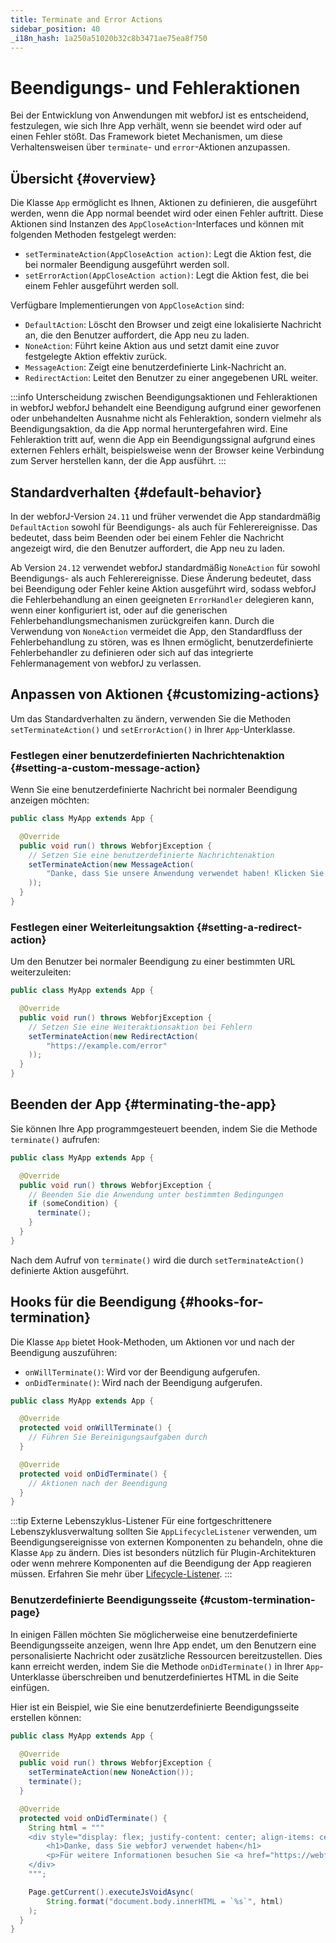 ```yaml
---
title: Terminate and Error Actions
sidebar_position: 40
_i18n_hash: 1a250a51020b32c8b3471ae75ea8f750
---
```

<!-- vale off -->
# Beendigungs- und Fehleraktionen <DocChip chip='since' label='23.06' />
<!-- vale on -->

Bei der Entwicklung von Anwendungen mit webforJ ist es entscheidend, festzulegen, wie sich Ihre App verhält, wenn sie beendet wird oder auf einen Fehler stößt. Das Framework bietet Mechanismen, um diese Verhaltensweisen über `terminate`- und `error`-Aktionen anzupassen.

## Übersicht {#overview}

Die Klasse `App` ermöglicht es Ihnen, Aktionen zu definieren, die ausgeführt werden, wenn die App normal beendet wird oder einen Fehler auftritt. Diese Aktionen sind Instanzen des `AppCloseAction`-Interfaces und können mit folgenden Methoden festgelegt werden:

- `setTerminateAction(AppCloseAction action)`: Legt die Aktion fest, die bei normaler Beendigung ausgeführt werden soll.
- `setErrorAction(AppCloseAction action)`: Legt die Aktion fest, die bei einem Fehler ausgeführt werden soll.

Verfügbare Implementierungen von `AppCloseAction` sind:

- `DefaultAction`: Löscht den Browser und zeigt eine lokalisierte Nachricht an, die den Benutzer auffordert, die App neu zu laden.
- `NoneAction`: Führt keine Aktion aus und setzt damit eine zuvor festgelegte Aktion effektiv zurück.
- `MessageAction`: Zeigt eine benutzerdefinierte Link-Nachricht an.
- `RedirectAction`: Leitet den Benutzer zu einer angegebenen URL weiter.

:::info Unterscheidung zwischen Beendigungsaktionen und Fehleraktionen in webforJ
webforJ behandelt eine Beendigung aufgrund einer geworfenen oder unbehandelten Ausnahme nicht als Fehleraktion, sondern vielmehr als Beendigungsaktion, da die App normal heruntergefahren wird. Eine Fehleraktion tritt auf, wenn die App ein Beendigungssignal aufgrund eines externen Fehlers erhält, beispielsweise wenn der Browser keine Verbindung zum Server herstellen kann, der die App ausführt.
:::

## Standardverhalten {#default-behavior}

In der webforJ-Version `24.11` und früher verwendet die App standardmäßig `DefaultAction` sowohl für Beendigungs- als auch für Fehlerereignisse. Das bedeutet, dass beim Beenden oder bei einem Fehler die Nachricht angezeigt wird, die den Benutzer auffordert, die App neu zu laden.

Ab Version `24.12` verwendet webforJ standardmäßig `NoneAction` für sowohl Beendigungs- als auch Fehlerereignisse. Diese Änderung bedeutet, dass bei Beendigung oder Fehler keine Aktion ausgeführt wird, sodass webforJ die Fehlerbehandlung an einen geeigneten `ErrorHandler` delegieren kann, wenn einer konfiguriert ist, oder auf die generischen Fehlerbehandlungsmechanismen zurückgreifen kann. Durch die Verwendung von `NoneAction` vermeidet die App, den Standardfluss der Fehlerbehandlung zu stören, was es Ihnen ermöglicht, benutzerdefinierte Fehlerbehandler zu definieren oder sich auf das integrierte Fehlermanagement von webforJ zu verlassen.

## Anpassen von Aktionen {#customizing-actions}

Um das Standardverhalten zu ändern, verwenden Sie die Methoden `setTerminateAction()` und `setErrorAction()` in Ihrer `App`-Unterklasse.

### Festlegen einer benutzerdefinierten Nachrichtenaktion {#setting-a-custom-message-action}

Wenn Sie eine benutzerdefinierte Nachricht bei normaler Beendigung anzeigen möchten:

```java
public class MyApp extends App {

  @Override
  public void run() throws WebforjException {
    // Setzen Sie eine benutzerdefinierte Nachrichtenaktion
    setTerminateAction(new MessageAction(
        "Danke, dass Sie unsere Anwendung verwendet haben! Klicken Sie hier, um neu zu laden."
    ));
  }
}
```

### Festlegen einer Weiterleitungsaktion {#setting-a-redirect-action}

Um den Benutzer bei normaler Beendigung zu einer bestimmten URL weiterzuleiten:

```java
public class MyApp extends App {

  @Override
  public void run() throws WebforjException {
    // Setzen Sie eine Weiteraktionsaktion bei Fehlern
    setTerminateAction(new RedirectAction(
        "https://example.com/error"
    ));
  }
}
```

## Beenden der App {#terminating-the-app}

Sie können Ihre App programmgesteuert beenden, indem Sie die Methode `terminate()` aufrufen:

```java
public class MyApp extends App {

  @Override
  public void run() throws WebforjException {
    // Beenden Sie die Anwendung unter bestimmten Bedingungen
    if (someCondition) {
      terminate();
    }
  }
}
```

Nach dem Aufruf von `terminate()` wird die durch `setTerminateAction()` definierte Aktion ausgeführt.

## Hooks für die Beendigung {#hooks-for-termination}

Die Klasse `App` bietet Hook-Methoden, um Aktionen vor und nach der Beendigung auszuführen:

- `onWillTerminate()`: Wird vor der Beendigung aufgerufen.
- `onDidTerminate()`: Wird nach der Beendigung aufgerufen.

```java
public class MyApp extends App {

  @Override
  protected void onWillTerminate() {
    // Führen Sie Bereinigungsaufgaben durch
  }

  @Override
  protected void onDidTerminate() {
    // Aktionen nach der Beendigung
  }
}
```

:::tip Externe Lebenszyklus-Listener
Für eine fortgeschrittenere Lebenszyklusverwaltung sollten Sie `AppLifecycleListener` verwenden, um Beendigungsereignisse von externen Komponenten zu behandeln, ohne die Klasse `App` zu ändern. Dies ist besonders nützlich für Plugin-Architekturen oder wenn mehrere Komponenten auf die Beendigung der App reagieren müssen. Erfahren Sie mehr über [Lifecycle-Listener](lifecycle-listeners.md).
:::

### Benutzerdefinierte Beendigungsseite {#custom-termination-page}

In einigen Fällen möchten Sie möglicherweise eine benutzerdefinierte Beendigungsseite anzeigen, wenn Ihre App endet, um den Benutzern eine personalisierte Nachricht oder zusätzliche Ressourcen bereitzustellen. Dies kann erreicht werden, indem Sie die Methode `onDidTerminate()` in Ihrer `App`-Unterklasse überschreiben und benutzerdefiniertes HTML in die Seite einfügen.

Hier ist ein Beispiel, wie Sie eine benutzerdefinierte Beendigungsseite erstellen können:

```java
public class MyApp extends App {

  @Override
  public void run() throws WebforjException {
    setTerminateAction(new NoneAction());
    terminate();
  }

  @Override
  protected void onDidTerminate() {
    String html = """
    <div style="display: flex; justify-content: center; align-items: center; height: 100vh; flex-direction: column;">
        <h1>Danke, dass Sie webforJ verwendet haben</h1>
        <p>Für weitere Informationen besuchen Sie <a href="https://webforj.com">webforj.com</a></p>
    </div>
    """;

    Page.getCurrent().executeJsVoidAsync(
        String.format("document.body.innerHTML = `%s`", html)
    );
  }
}
```
